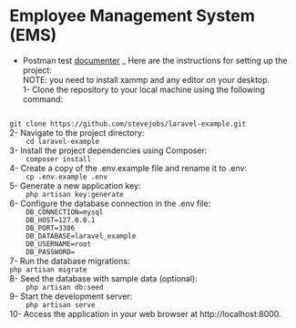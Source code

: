 # Employee Management System (EMS)

- Postman test [documenter](https://documenter.getpostman.com/view/28836077/2sA3Bt3AF3)
_ Here are the instructions for setting up the project: <br/>
NOTE: you need to install xammp and any editor on your desktop. <br/>
1- Clone the repository to your local machine using the following command: 
<code>
git clone https://github.com/stevejobs/laravel-example.git
</code>
2- Navigate to the project directory: 
<code>
    cd laravel-example
</code>
3- Install the project dependencies using Composer: 
<code>
    composer install
</code>
4- Create a copy of the .env.example file and rename it to .env: 
<code>
    cp .env.example .env
</code>
5- Generate a new application key: 
<code>
    php artisan key:generate
</code>
6- Configure the database connection in the .env file: 
<code>
    DB_CONNECTION=mysql
    DB_HOST=127.0.0.1
    DB_PORT=3306
    DB_DATABASE=laravel_example
    DB_USERNAME=root
    DB_PASSWORD=
</code>
7- Run the database migrations: 
<code>
php artisan migrate
</code>
8- Seed the database with sample data (optional): 
<code>
    php artisan db:seed
</code>
9- Start the development server: 
<code>
    php artisan serve
</code>
10- Access the application in your web browser at http://localhost:8000. 
